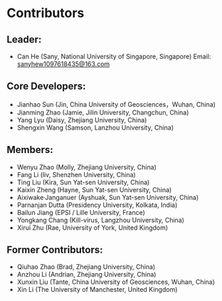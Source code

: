 # Contributors
## Leader:
+ Can He (Sany, National University of Singapore, Singapore)
  Email: sanyhew1097618435@163.com

## Core Developers:
+ Jianhao Sun (Jin, China University of Geosciences，Wuhan, China)
+ Jianming Zhao (Jamie, Jilin University, Changchun, China)
+ Yang Lyu (Daisy, Zhejiang University, China)
+ Shengxin Wang (Samson, Lanzhou University, China)

## Members:
+ Wenyu Zhao (Molly, Zhejiang University, China)
+ Fang Li (liv, Shenzhen University, China)
+ Ting Liu (Kira, Sun Yat-sen University, China)
+ Kaixin Zheng (Hayne, Sun Yat-sen University, China)
+ Aixiwake·Janganuer (Ayshuak, Sun Yat-sen University, China)
+ Parnanjan Dutta (Presidency University, Kolkata, India)
+ Bailun Jiang (EPSI / Lille University, France)
+ Yongkang Chang (Kill-virus, Langzhou University, China)
+ Xirui Zhu (Rae, University of York, United Kingdom)

## Former Contributors:
+ Qiuhao Zhao (Brad, Zhejiang University, China)
+ Anzhou Li (Andrian, Zhejiang University, China)
+ Xunxin Liu (Tante, China University of Geosciences, Wuhan, China)
+ Xin Li (The University of Manchester, United Kingdom)
